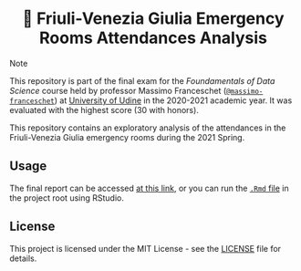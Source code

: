 <div align="center">
  <h1 align="center">🏥 Friuli-Venezia Giulia Emergency Rooms Attendances Analysis</h2>
</div>

> [!NOTE]
> This repository is part of the final exam for the *Foundamentals of Data Science* course held by professor Massimo Franceschet ([`@massimo-franceschet`](https://github.com/massimo-franceschet)) at [University of Udine](https://www.uniud.it/) in the 2020-2021 academic year. It was evaluated with the highest score (30 with honors).

This repository contains an exploratory analysis of the attendances in the Friuli-Venezia Giulia emergency rooms during the 2021 Spring.

## Usage

The final report can be accessed [at this link](https://www.enricostefanel.it/uniud/fvg_emergencyrooms/), or you can run the [`.Rmd` file](FVG_emergency_rooms_situation.Rmd) in the project root using RStudio.

## License

This project is licensed under the MIT License - see the [LICENSE](LICENSE) file for details.


[^1]: [https://servizionline.sanita.fvg.it/psonline/](https://servizionline.sanita.fvg.it/psonline/)

